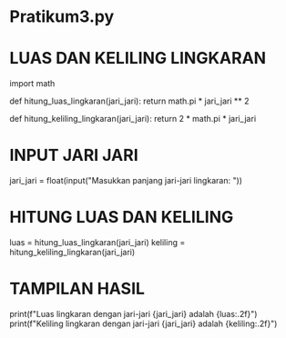 # Pratikum3.py
# LUAS DAN KELILING LINGKARAN

import math

def hitung_luas_lingkaran(jari_jari): 
    return math.pi * jari_jari ** 2

def hitung_keliling_lingkaran(jari_jari): 
    return 2 * math.pi * jari_jari

# INPUT JARI JARI

jari_jari = float(input("Masukkan panjang jari-jari lingkaran: "))

# HITUNG LUAS DAN KELILING 

luas = hitung_luas_lingkaran(jari_jari) 
keliling = hitung_keliling_lingkaran(jari_jari)

# TAMPILAN HASIL

print(f"Luas lingkaran dengan jari-jari {jari_jari} adalah {luas:.2f}") 
print(f"Keliling lingkaran dengan jari-jari {jari_jari} adalah {keliling:.2f}")
